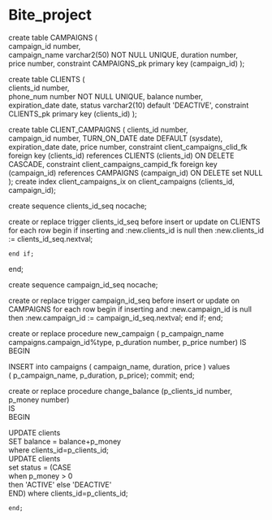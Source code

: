 # Bite_project

create table CAMPAIGNS (  
  campaign_id     number,  
 campaign_name    varchar2(50) NOT NULL UNIQUE,
  duration number,  
  price number,
  constraint CAMPAIGNS_pk primary key (campaign_id)
  );
  
create table CLIENTS (  
  clients_id     number,  
  phone_num     number NOT NULL UNIQUE,
  balance       number,  
  expiration_date date,
  status varchar2(10) default 'DEACTIVE',
  constraint CLIENTS_pk primary key (clients_id)
  );

create table CLIENT_CAMPAIGNS ( 
clients_id  number,  
campaign_id number, 
TURN_ON_DATE date DEFAULT (sysdate), 
expiration_date date, 
price number, 
constraint client_campaigns_clid_fk foreign key (clients_id) references  CLIENTS (clients_id) ON DELETE CASCADE, 
constraint client_campaigns_campid_fk foreign key (campaign_id) references  CAMPAIGNS (campaign_id) ON DELETE set NULL 
);
create index client_campaigns_ix on client_campaigns (clients_id, campaign_id);

create sequence clients_id_seq nocache;

create or replace trigger clients_id_seq
    before insert or update on CLIENTS
    for each row
begin
    if inserting and :new.clients_id is null then
        :new.clients_id := clients_id_seq.nextval;
    
    end if;
end;

create sequence campaign_id_seq nocache;

create or replace trigger campaign_id_seq
    before insert or update on CAMPAIGNS
    for each row
begin
    if inserting and :new.campaign_id is null then
        :new.campaign_id := campaign_id_seq.nextval;
    end if;
end;

create or replace procedure new_campaign ( p_campaign_name campaigns.campaign_id%type, p_duration number, p_price number) 
IS 
BEGIN 
 
INSERT into campaigns ( campaign_name,  duration,   price ) 
values  
( p_campaign_name,  p_duration,   p_price); 
commit; 
end;

create or replace procedure change_balance (p_clients_id number, p_money number)  
IS  
BEGIN  
  
UPDATE clients  
SET balance = balance+p_money  
where clients_id=p_clients_id;  
UPDATE clients   
set status = (CASE  
        when p_money > 0  
        then 'ACTIVE' 
        else    'DEACTIVE'   
    END) where clients_id=p_clients_id;

    end;  


